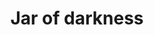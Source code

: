 ---
layout: item
title: Jar of darkness
item-id: 19701
datatable: true
id: 19701
name: "Jar of darkness"
members: true
lowalch: 0
highalch: 0
examine: "It smells like it's been where the sun doesn't shine."
monsters:
  - id: 7286
    name: "Skotizo"
    members: true
    combat_level: 321
    wiki_url: "https://oldschool.runescape.wiki/w/Skotizo"
    drops:
      - quantity: "1"
        rarity: 0.0004
    image: "https://oldschool.runescape.wiki/images/thumb/a/a8/Skotizo.png/250px-Skotizo.png?dc8b8"
---
